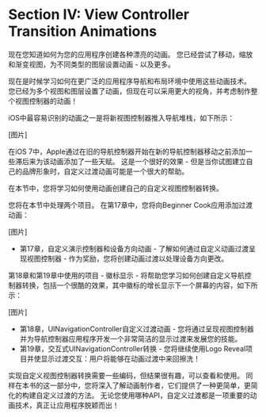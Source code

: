 # Section IV: View Controller Transition Animations

现在您知道如何为您的应用程序创建各种漂亮的动画。 您已经尝试了移动，缩放和渐变视图，为不同类型的图层设置动画 - 以及更多。

现在是时候学习如何在更广泛的应用程序导航和布局环境中使用这些动画技术。 您已经为多个视图和图层设置了动画，但现在可以采用更大的视角，并考虑制作整个视图控制器的动画！

iOS中最容易识别的动画之一是将新视图控制器推入导航堆栈，如下所示：



[图片]



在iOS 7中，Apple通过在旧的导航控制器开始在新的导航控制器移动之前添加一些滞后来为该动画添加了一些天赋。 这是一个很好的效果 - 但是当你试图建立自己的品牌形象时，自定义过渡动画可能是一个很大的帮助。

在本节中，您将学习如何使用动画创建自己的自定义视图控制器转换。

您将在本节中处理两个项目。 在第17章中，您将向Beginner Cook应用添加过渡动画：



[图片]



* 第17章，自定义演示控制器和设备方向动画 - 了解如何通过自定义动画过渡呈现视图控制器 - 作为奖励，您将创建动画过渡以处理设备方向更改。

第18章和第19章中使用的项目 - 徽标显示 - 将帮助您学习如何创建自定义导航控制器转换，包括一个很酷的效果，其中徽标的增长显示下一个屏幕的内容，如下所示：



[图片]



* 第18章，UINavigationController自定义过渡动画 - 您将通过呈现视图控制器并为导航控制器应用程序开发一个非常简洁的显示过渡来发展您的技能。
* 第19章，交互式UINavigationController转换 - 您将继续使用Logo Reveal项目并使显示过渡交互：用户将能够在动画过渡中来回擦洗！

实现自定义视图控制器转换需要一些编码，但结果很有趣，可以查看和使用。 同样在本书的这一部分中，您将深入了解动画制作者，它们提供了一种更简单，更简化的构建自定义过渡的方法。 无论您使用哪种API，自定义过渡都是一项重要的动画技术，真正让应用程序脱颖而出！